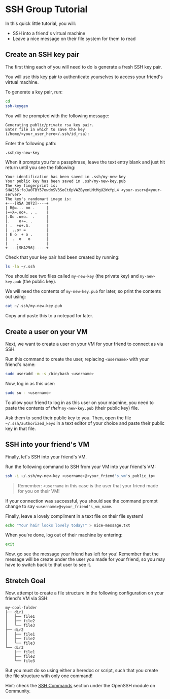 # SSH Group Tutorial

In this quick little tutorial, you will:
- SSH into a friend's virtual machine
- Leave a nice message on their file system for them to read

## Create an SSH key pair

The first thing each of you will need to do is generate a fresh SSH key pair.

You will use this key pair to authenticate yourselves to access your friend's virtual machine.

To generate a key pair, run:

```bash
cd
ssh-keygen
```

You will be prompted with the following message:

```
Generating public/private rsa key pair.
Enter file in which to save the key (/home/<your_user_here>/.ssh/id_rsa): 
```

Enter the following path:

```
.ssh/my-new-key
```

When it prompts you for a passphrase, leave the text entry blank and just hit return until you see the following:

```text
Your identification has been saved in .ssh/my-new-key
Your public key has been saved in .ssh/my-new-key.pub
The key fingerprint is:
SHA256:foJa0TBY57owdmSV3SoCt6pVAZByxnLMtMgU2WxYpL4 <your-user>@<your-server>
The key's randomart image is:
+---[RSA 3072]----+
| B@=... oo .     |
|=+X=.oo+. . .    |
|.Oo .o=o.  .     |
|.    o+=. .      |
| .  +o+.S.       |
|  ..o+ =         |
| E o  + o .      |
|  .  o   o       |
|    .            |
+----[SHA256]-----+
```

Check that your key pair had been created by running:

```bash
ls -la ~/.ssh
```

You should see two files called `my-new-key` (the private key) and `my-new-key.pub` (the public key).

We will need the contents of `my-new-key.pub` for later, so print the contents out using:

```bash
cat ~/.ssh/my-new-key.pub
```

Copy and paste this to a notepad for later.

## Create a user on your VM

Next, we want to create a user on your VM for your friend to connect as via SSH.

Run this command to create the user, replacing `<username>` with your friend's name:

```bash
sudo useradd -m -s /bin/bash <username>
```

Now, log in as this user:

```bash
sudo su - <username>
```

To allow your friend to log in as this user on your machine, you need to paste the contents of *their* `my-new-key.pub` (their public key) file.

Ask them to send their public key to you. Then, open the file `~/.ssh/authorized_keys` in a text editor of your choice and paste their public key in that file.

## SSH into your friend's VM

Finally, let's SSH into your friend's VM.

Run the following command to SSH from your VM into your friend's VM:

```bash
ssh -i ~/.ssh/my-new-key <username>@<your_friend's_vm's_public_ip>
```

> Remember: `<username` in this case is the user that your friend made for you on their VM!

If your connection was successful, you should see the command prompt change to say `<username>@<your_friend's_vm_name`.

Finally, leave a lovely compliment in a text file on their file system!

```bash
echo "Your hair looks lovely today!" > nice-message.txt
```

When you're done, log out of their machine by entering:

```bash
exit
```

Now, go see the message your friend has left for you! Remember that the message will be create under the user you made for your friend, so you may have to switch back to that user to see it.

## Stretch Goal

Now, attempt to create a file structure in the following configuration on your friend's VM via SSH:

```text
my-cool-folder
├── dir1
│   ├── file1
│   ├── file2
│   └── file3
├── dir2
│   ├── file1
│   ├── file2
│   └── file3
└── dir3
    ├── file1
    ├── file2
    └── file3
```

But you must do so using either a heredoc or script, such that you create the file structure with only one command!

Hint: check the [SSH Commands](https://qa-community.co.uk/~/_/learning/dfecloud-linux-intermediate/linux--openssh#ssh-commands) section under the OpenSSH module on Community.
